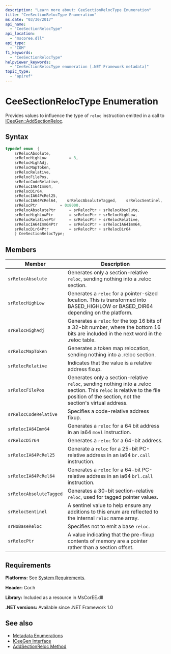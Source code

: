 ```yaml
---
description: "Learn more about: CeeSectionRelocType Enumeration"
title: "CeeSectionRelocType Enumeration"
ms.date: "03/30/2017"
api_name:
  - "CeeSectionRelocType"
api_location:
  - "mscoree.dll"
api_type:
  - "COM"
f1_keywords:
  - "CeeSectionRelocType"
helpviewer_keywords:
  - "CeeSectionRelocType enumeration [.NET Framework metadata]"
topic_type:
  - "apiref"
---
```

# CeeSectionRelocType Enumeration

Provides values to influence the type of `reloc` instruction emitted in a call to [ICeeGen::AddSectionReloc](iceegen-addsectionreloc-method.md).

## Syntax

```cpp
typedef enum  {
    srRelocAbsolute,
    srRelocHighLow          = 3,
    srRelocHighAdj,
    srRelocMapToken,
    srRelocRelative,
    srRelocFilePos,
    srRelocCodeRelative,
    srRelocIA64Imm64,
    srRelocDir64,
    srRelocIA64PcRel25,
    srRelocIA64PcRel64,    srRelocAbsoluteTagged,    srRelocSentinel,    srNoBaseReloc       = 0x4000,
    srRelocPtr          = 0x8000,
    srRelocAbsolutePtr      = srRelocPtr + srRelocAbsolute,
    srRelocHighLowPtr       = srRelocPtr + srRelocHighLow,
    srRelocRelativePtr      = srRelocPtr + srRelocRelative,
    srRelocIA64Imm64Ptr     = srRelocPtr + srRelocIA64Imm64,
    srRelocDir64Ptr         = srRelocPtr + srRelocDir64
    } CeeSectionRelocType;
```

## Members

|Member|Description|
|------------|-----------------|
|`srRelocAbsolute`|Generates only a section-relative `reloc`, sending nothing into a .reloc section.|
|`srRelocHighLow`|Generates a `reloc` for a pointer-sized location. This is transformed into BASED_HIGHLOW or BASED_DIR64 depending on the platform.|
|`srRelocHighAdj`|Generates a `reloc` for the top 16 bits of a 32-bit number, where the bottom 16 bits are included in the next word in the .reloc table.|
|`srRelocMapToken`|Generates a token map relocation, sending nothing into a .reloc section.|
|`srRelocRelative`|Indicates that the value is a relative address fixup.|
|`srRelocFilePos`|Generates only a section-relative `reloc`, sending nothing into a .reloc section. This `reloc` is relative to the file position of the section, not the section's virtual address.|
|`srRelocCodeRelative`|Specifies a code-relative address fixup.|
|`srRelocIA64Imm64`|Generates a `reloc` for a 64 bit address in an ia64 `movl` instruction.|
|`srRelocDir64`|Generates a `reloc` for a 64-bit address.|
|`srRelocIA64PcRel25`|Generate a `reloc` for a 25-bit PC-relative address in an ia64 `br.call` instruction.|
|`srRelocIA64PcRel64`|Generates a `reloc` for a 64-bit PC-relative address in an ia64 `brl.call` instruction.|
|`srRelocAbsoluteTagged`|Generates a 30-bit section-relative `reloc`, used for tagged pointer values.|
|`srRelocSentinel`|A sentinel value to help ensure any additions to this enum are reflected to the internal `reloc` name array.|
|`srNoBaseReloc`|Specifies not to emit a base `reloc`.|
|`srRelocPtr`|A value indicating that the pre-fixup contents of memory are a pointer rather than a section offset.|

## Requirements

 **Platforms:** See [System Requirements](../../../framework/get-started/system-requirements.md).

 **Header:** Cor.h

 **Library:** Included as a resource in MsCorEE.dll

 **.NET versions:** Available since .NET Framework 1.0

## See also

- [Metadata Enumerations](metadata-enumerations.md)
- [ICeeGen Interface](iceegen-interface.md)
- [AddSectionReloc Method](iceegen-addsectionreloc-method.md)
